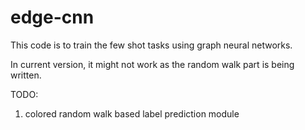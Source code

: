 # edge-cnn

This code is to train the few shot tasks using graph neural networks. 

In current version, it might not work as the random walk part is being written.

TODO:
1) colored random walk based label prediction module

